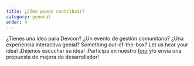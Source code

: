 ```yaml
---
title: ¿Cómo puedo contribuir?
category: general
order: 4
---
```


¿Tienes una idea para Devcon? ¿Un evento de gestión comunitaria? ¿Una experiencia interactiva genial? Something out-of-the-box? Let us hear your idea! ¡Déjenos escuchar su idea! ¡Participa en nuestro [foro](https://forum.devcon.org/) y/o envía una propuesta de mejora de desarrollador!
